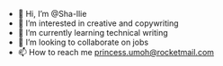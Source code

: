 - 👋 Hi, I’m @Sha-llie
- 👀 I’m interested in creative and copywriting 
- 🌱 I’m currently learning technical writing
- 💞️ I’m looking to collaborate on jobs
- 📫 How to reach me princess.umoh@rocketmail.com

<!---
Sha-llie/Sha-llie is a ✨ special ✨ repository because its `README.md` (this file) appears on your GitHub profile.
You can click the Preview link to take a look at your changes.
--->
